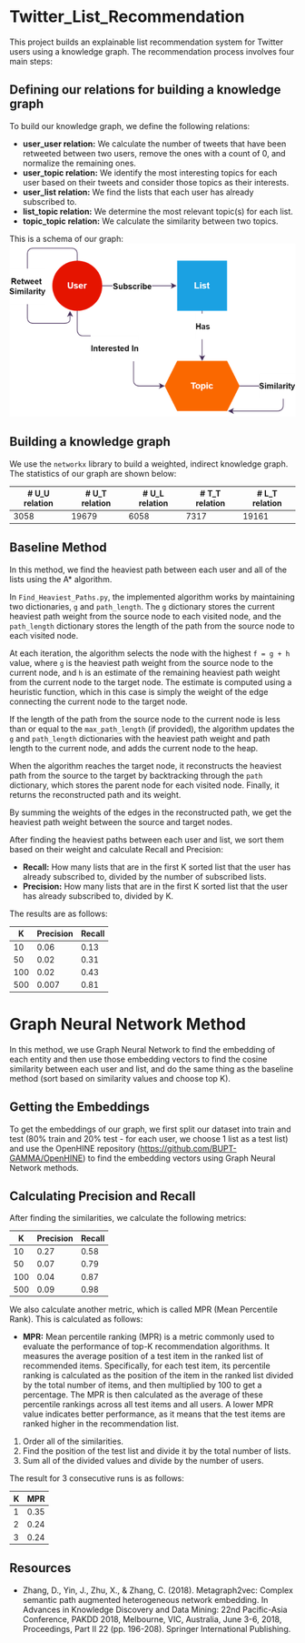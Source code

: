 # Twitter_List_Recommendation

This project builds an explainable list recommendation system for Twitter users using a knowledge graph. The recommendation process involves four main steps:

## Defining our relations for building a knowledge graph

To build our knowledge graph, we define the following relations:

* **user_user relation:** We calculate the number of tweets that have been retweeted between two users, remove the ones with a count of 0, and normalize the remaining ones.
* **user_topic relation:** We identify the most interesting topics for each user based on their tweets and consider those topics as their interests.
* **user_list relation:** We find the lists that each user has already subscribed to.
* **list_topic relation:** We determine the most relevant topic(s) for each list.
* **topic_topic relation:** We calculate the similarity between two topics.

This is a schema of our graph:
![img.png](img.png)

## Building a knowledge graph

We use the `networkx` library to build a weighted, indirect knowledge graph. The statistics of our graph are shown below:

| # U_U relation | # U_T relation | # U_L relation | # T_T relation | # L_T relation |
| --------------| -------------- | -------------- | -------------- | -------------- |
| 3058           | 19679          | 6058           | 7317           | 19161          |

## Baseline Method

In this method, we find the heaviest path between each user and all of the lists using the A* algorithm.

In `Find_Heaviest_Paths.py`, the implemented algorithm works by maintaining two dictionaries, `g` and `path_length`. The `g` dictionary stores the current heaviest path weight from the source node to each visited node, and the `path_length` dictionary stores the length of the path from the source node to each visited node.

At each iteration, the algorithm selects the node with the highest `f = g + h` value, where `g` is the heaviest path weight from the source node to the current node, and `h` is an estimate of the remaining heaviest path weight from the current node to the target node. The estimate is computed using a heuristic function, which in this case is simply the weight of the edge connecting the current node to the target node.

If the length of the path from the source node to the current node is less than or equal to the `max_path_length` (if provided), the algorithm updates the `g` and `path_length` dictionaries with the heaviest path weight and path length to the current node, and adds the current node to the heap.

When the algorithm reaches the target node, it reconstructs the heaviest path from the source to the target by backtracking through the `path` dictionary, which stores the parent node for each visited node. Finally, it returns the reconstructed path and its weight.

By summing the weights of the edges in the reconstructed path, we get the heaviest path weight between the source and target nodes.

After finding the heaviest paths between each user and list, we sort them based on their weight and calculate Recall and Precision:

* **Recall:** How many lists that are in the first K sorted list that the user has already subscribed to, divided by the number of subscribed lists.
* **Precision:** How many lists that are in the first K sorted list that the user has already subscribed to, divided by K.

The results are as follows:

| K    | Precision | Recall |
| ---- | --------- | ------ |
| 10   | 0.06      | 0.13   |
| 50   | 0.02      | 0.31   |
| 100  | 0.02      | 0.43   |
| 500  | 0.007     | 0.81   |

# Graph Neural Network Method

In this method, we use Graph Neural Network to find the embedding of each entity and then use those embedding vectors to find the cosine similarity between each user and list, and do the same thing as the baseline method (sort based on similarity values and choose top K).

## Getting the Embeddings

To get the embeddings of our graph, we first split our dataset into train and test (80% train and 20% test - for each user, we choose 1 list as a test list) and use the OpenHINE repository (https://github.com/BUPT-GAMMA/OpenHINE) to find the embedding vectors using Graph Neural Network methods.

## Calculating Precision and Recall

After finding the similarities, we calculate the following metrics:

| K    | Precision | Recall |
| ---- | --------- | ------ |
| 10   | 0.27      | 0.58   |
| 50   | 0.07      | 0.79   |
| 100  | 0.04      | 0.87   |
| 500  | 0.09      | 0.98   |

We also calculate another metric, which is called MPR (Mean Percentile Rank). This is calculated as follows:
* **MPR:** Mean percentile ranking (MPR) is a metric commonly used to evaluate the performance of top-K recommendation algorithms. It measures the average position of a test item in the ranked list of recommended items. Specifically, for each test item, its percentile ranking is calculated as the position of the item in the ranked list divided by the total number of items, and then multiplied by 100 to get a percentage. The MPR is then calculated as the average of these percentile rankings across all test items and all users. A lower MPR value indicates better performance, as it means that the test items are ranked higher in the recommendation list.

1. Order all of the similarities.
2. Find the position of the test list and divide it by the total number of lists.
3. Sum all of the divided values and divide by the number of users.

The result for 3 consecutive runs is as follows:

| K    | MPR  | 
| ---- | ---- | 
| 1    | 0.35 | 
| 2    | 0.24 | 
| 3    | 0.24 | 

## Resources
*  Zhang, D., Yin, J., Zhu, X., & Zhang, C. (2018). Metagraph2vec: 
Complex semantic path augmented heterogeneous network 
embedding. In Advances in Knowledge Discovery and Data Mining: 
22nd Pacific-Asia Conference, PAKDD 2018, Melbourne, VIC, 
Australia, June 3-6, 2018, Proceedings, Part II 22 (pp. 196-208). 
Springer International Publishing.
